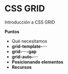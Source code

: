 # CSS GRID
Introducción a CSS GRID

**Puntos**
* Qué necesitamos
* <strong>grid-template-···
* <strong>grid-···-gap
* <strong>grid-auto-···
* <strong>Posicionando elementos
* Recursos
